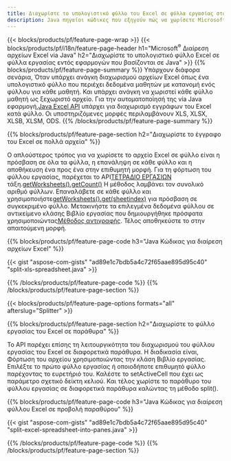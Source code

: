 ```yaml
---
title: Διαχωρίστε το υπολογιστικό φύλλο του Excel σε φύλλα εργασίας στο Java
description: Java πηγαίοι κώδικες που εξηγούν πώς να χωρίσετε Microsoft αρχεία Excel σε πολλά έγγραφα χρησιμοποιώντας τη βιβλιοθήκη Excel Java
---
```

{{< blocks/products/pf/feature-page-wrap >}}
{{< blocks/products/pf/i18n/feature-page-header h1="Microsoft<sup>&reg;</sup> Διαίρεση αρχείων Excel via Java" h2="Διαχωρίστε το υπολογιστικό φύλλο Excel σε φύλλα εργασίας εντός εφαρμογών που βασίζονται σε Java" >}}
{{% blocks/products/pf/feature-page-summary %}}
 Υπάρχουν διάφορα σενάρια, Όταν υπάρχει ανάγκη διαχωρισμού αρχείων Excel όπως ένα υπολογιστικό φύλλο που περιέχει δεδομένα μαθητών με κατανομή ενός φύλλου για κάθε μαθητή. Και υπάρχει ανάγκη να χωριστεί κάθε φύλλο μαθητή ως ξεχωριστό αρχείο. Για την αυτοματοποίησή της via Java εφαρμογή,[Java Excel API](/cells/el/java/) υπάρχει για διαχωρισμό εγγράφων του Excel κατά φύλλο. Οι υποστηριζόμενες μορφές περιλαμβάνουν XLS, XLSX, XLSB, XLSM, ODS.
{{% /blocks/products/pf/feature-page-summary %}}

{{% blocks/products/pf/feature-page-section h2="Διαχωρίστε το έγγραφο του Excel σε πολλά αρχεία" %}}

Ο απλούστερος τρόπος για να χωρίσετε το αρχείο Excel σε φύλλο είναι η πρόσβαση σε όλα τα φύλλα, η επανάληψη σε κάθε φύλλο και η αποθήκευση ένα προς ένα στην επιθυμητή μορφή. Για τη φόρτωση του φύλλου εργασίας, παρέχεται το API[ΤΕΤΡΑΔΙΟ ΕΡΓΑΣΙΩΝ](https://reference.aspose.com/cells/java/com.aspose.cells/Workbook) τάξη.[getWorksheets().getCount()](https://reference.aspose.com/cells/java/com.aspose.cells/worksheetcollection#Count) Η μέθοδος λαμβάνει τον συνολικό αριθμό φύλλων. Επαναλάβετε σε κάθε φύλλο και χρησιμοποιήστε[getWorksheets().get(sheetindex)](https://reference.aspose.com/cells/java/com.aspose.cells/worksheetcollection#get) για πρόσβαση σε συγκεκριμένο φύλλο. Μετακινήστε τα επιλεγμένα δεδομένα φύλλου σε αντικείμενο κλάσης Βιβλίο εργασίας που δημιουργήθηκε πρόσφατα χρησιμοποιώντας[Μέθοδος αντιγραφής](https://reference.aspose.com/cells/java/com.aspose.cells/workbook#copy(com.aspose.cells.Workbook)). Τέλος αποθηκεύστε το στην απαιτούμενη μορφή.

{{% blocks/products/pf/feature-page-code h3="Java Κώδικας για διαίρεση αρχείων Excel" %}}

{{< gist "aspose-com-gists" "ad89e1c7bdb5a4c72f65aae895d95c40" "split-xls-spreadsheet.java" >}}

{{% /blocks/products/pf/feature-page-code %}}
{{% /blocks/products/pf/feature-page-section %}}

{{< blocks/products/pf/feature-page-options formats="all" afterslug="Splitter" >}}

{{% blocks/products/pf/feature-page-section h2="Διαχωρίστε το φύλλο εργασίας του Excel σε παράθυρα" %}}

Το API παρέχει επίσης τη λειτουργικότητα του διαχωρισμού του φύλλου εργασίας του Excel σε διαφορετικά παράθυρα. Η διαδικασία είναι, Φόρτωση του αρχείου χρησιμοποιώντας την κλάση Βιβλίο εργασίας. Επιλέξτε το πρώτο φύλλο εργασίας ή οποιοδήποτε επιθυμητό φύλλο παρέχοντας το ευρετήριό του. Καλέστε το setActiveCell που έχει ως παράμετρο σχετικό δείκτη κελιού. Και τέλος χωρίστε το παράθυρο του φύλλου εργασίας σε διαφορετικά παράθυρα καλώντας τη μέθοδο split().

{{% blocks/products/pf/feature-page-code h3="Java Κώδικας για διαίρεση φύλλου Excel σε προβολή παραθύρου" %}}

{{< gist "aspose-com-gists" "ad89e1c7bdb5a4c72f65aae895d95c40" "split-excel-spreadsheet-into-panes.java" >}}

{{% /blocks/products/pf/feature-page-code %}}
{{% /blocks/products/pf/feature-page-section %}}
